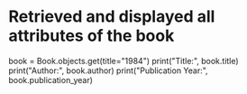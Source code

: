 # Retrieved and displayed all attributes of the book
book = Book.objects.get(title="1984")
print("Title:", book.title)
print("Author:", book.author)
print("Publication Year:", book.publication_year)